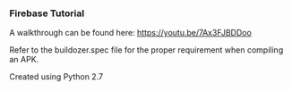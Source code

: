 ### Firebase Tutorial

A walkthrough can be found here: https://youtu.be/7Ax3FJBDDoo

Refer to the buildozer.spec file for the proper requirement when compiling an APK.

Created using Python 2.7
